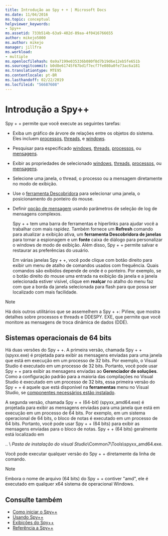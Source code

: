 ```yaml
---
title: Introdução ao Spy + + | Microsoft Docs
ms.date: 11/04/2016
ms.topic: conceptual
helpviewer_keywords:
- Spy++
ms.assetid: 733b514b-63a9-402d-89aa-4f0416766655
author: mikejo5000
ms.author: mikejo
manager: jillfra
ms.workload:
- multiple
ms.openlocfilehash: 0a9a7199e035336b080f8d7b19d6e12eb5fe651b
ms.sourcegitcommit: b0d8e61745f67bd1f7ecf7fe080a0fe73ac6a181
ms.translationtype: MTE95
ms.contentlocale: pt-BR
ms.lasthandoff: 02/22/2019
ms.locfileid: "56687608"
---
```

# <a name="introducing-spy"></a>Introdução a Spy++
Spy + + permite que você execute as seguintes tarefas:

- Exiba um gráfico de árvore de relações entre os objetos do sistema. Eles incluem [processos](../debugger/processes-view.md), [threads](../debugger/threads-view.md), e [windows](../debugger/windows-view.md).

- Pesquisar para especificado [windows](../debugger/how-to-search-for-a-window-in-windows-view.md), [threads](../debugger/how-to-search-for-a-thread-in-threads-view.md), [processos](../debugger/how-to-search-for-a-process-in-processes-view.md), ou [mensagens](../debugger/how-to-search-for-a-message-in-messages-view.md).

- Exibir as propriedades de selecionado [windows](../debugger/how-to-display-window-properties.md), [threads](../debugger/how-to-display-thread-properties.md), [processos](../debugger/how-to-display-process-properties.md), ou [mensagens](../debugger/how-to-display-message-properties.md).

- Selecione uma janela, o thread, o processo ou a mensagem diretamente no modo de exibição.

- Use o [ferramenta Descobridora](../debugger/how-to-use-the-finder-tool.md) para selecionar uma janela, o posicionamento do ponteiro do mouse.

- Definir [opção de mensagem](../debugger/how-to-open-messages-view-from-find-window.md) usando parâmetros de seleção de log de mensagens complexos.

  Spy + + tem uma barra de ferramentas e hiperlinks para ajudar você a trabalhar com mais rapidez. Também fornece um **Refresh** comando para atualizar a exibição ativa, um **ferramenta Descobridora de janelas** para tornar a espionagem e um **fonte** caixa de diálogo para personalizar o windows de modo de exibição. Além disso, Spy + + permite salvar e restaurar as preferências do usuário.

  Em várias janelas Spy + +, você pode clique com botão direito para exibir um menu de atalho de comandos usados com frequência. Quais comandos são exibidos depende de onde é o ponteiro. Por exemplo, se o botão direito do mouse uma entrada na exibição da janela e a janela selecionada estiver visível, clique em **realçar** no atalho do menu faz com que a borda da janela selecionada para flash para que possa ser localizado com mais facilidade.

> [!NOTE]
>  Há dois outros utilitários que se assemelhem a Spy + +: PView, que mostra detalhes sobre processos e threads e DDESPY. EXE, que permite que você monitore as mensagens de troca dinâmica de dados (DDE).

## <a name="64-bit-operating-systems"></a>Sistemas operacionais de 64 bits
 Há duas versões do Spy + +. A primeira versão, chamada Spy + + (spyxx.exe) é projetada para exibir as mensagens enviadas para uma janela que está em execução em um processo de 32 bits. Por exemplo, o Visual Studio é executado em um processo de 32 bits. Portanto, você pode usar Spy + + para exibir as mensagens enviadas ao **Gerenciador de soluções**. Como a configuração padrão para a maioria das compilações no Visual Studio é executado em um processo de 32 bits, essa primeira versão do Spy + + é aquele que está disponível na **ferramentas** menu no Visual Studio, se [componentes necessários estão instalado](../debugger/how-to-start-spy-increment.md).

 A segunda versão, chamada Spy + + (64-bit) (spyxx_amd64.exe) é projetada para exibir as mensagens enviadas para uma janela que está em execução em um processo de 64 bits. Por exemplo, em um sistema operacional de 64 bits, o bloco de notas é executado em um processo de 64 bits. Portanto, você pode usar Spy + + (64 bits) para exibir as mensagens enviadas para o bloco de notas. Spy + + (64 bits) geralmente está localizado em

 .. \\ *Pasta de instalação do visual Studio*\Common7\Tools\spyxx_amd64.exe.

 Você pode executar qualquer versão do Spy + + diretamente da linha de comando.

> [!NOTE]
>  Embora o nome de arquivo (64 bits) do Spy + + contiver "amd", ele é executado em qualquer x64 sistema de operacional Windows.

## <a name="see-also"></a>Consulte também
- [Como iniciar o Spy++](../debugger/how-to-start-spy-increment.md)
- [Usando Spy++](../debugger/using-spy-increment.md)
- [Exibições do Spy++](../debugger/spy-increment-views.md)
- [Referência a Spy++](../debugger/spy-increment-reference.md)